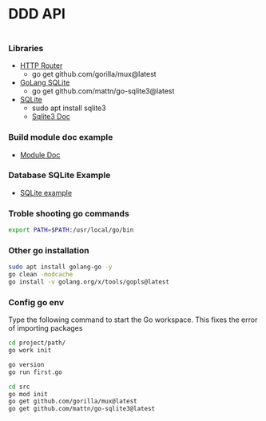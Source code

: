 # DDD API

```sh
```

### Libraries
- [HTTP Router](https://github.com/gorilla/mux)
  - go get github.com/gorilla/mux@latest
- [GoLang SQLite](https://github.com/mattn/go-sqlite3)
  - go get github.com/mattn/go-sqlite3@latest
- [SQLite](https://www.sqlite.org/docs.html)
	- sudo apt install sqlite3
	- [Sqlite3 Doc](https://github.com/GustavoViniciusdeMorais/Database_Studies/tree/sqlite)

### Build module doc example
- [Module Doc](./CreatingModule.md)
### Database SQLite Example
- [SQLite example](./DB.md)
### Troble shooting go commands
```sh
export PATH=$PATH:/usr/local/go/bin
```

### Other go installation
```sh
sudo apt install golang-go -y
go clean -modcache
go install -v golang.org/x/tools/gopls@latest
```

### Config go env
Type the following command to start the Go workspace.
This fixes the error of importing packages
```sh
cd project/path/
go work init
```

```sh
go version
go run first.go
```

```sh
cd src
go mod init
go get github.com/gorilla/mux@latest
go get github.com/mattn/go-sqlite3@latest
```
